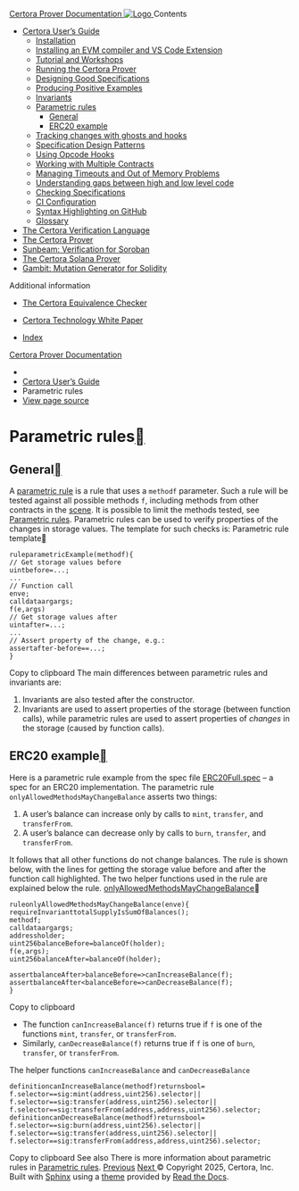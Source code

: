 [ Certora Prover Documentation ![Logo](https://docs.certora.com/en/latest/_static/Certora_Logo_Black.svg) ](https://docs.certora.com/en/latest/index.html)
Contents
  * [Certora User’s Guide](https://docs.certora.com/en/latest/docs/user-guide/index.html)
    * [Installation](https://docs.certora.com/en/latest/docs/user-guide/install.html)
    * [Installing an EVM compiler and VS Code Extension](https://docs.certora.com/en/latest/docs/user-guide/install_evm_compiler.html)
    * [Tutorial and Workshops](https://docs.certora.com/en/latest/docs/user-guide/tutorials.html)
    * [Running the Certora Prover](https://docs.certora.com/en/latest/docs/user-guide/running.html)
    * [Designing Good Specifications](https://docs.certora.com/en/latest/docs/user-guide/properties/index.html)
    * [Producing Positive Examples](https://docs.certora.com/en/latest/docs/user-guide/satisfy.html)
    * [Invariants](https://docs.certora.com/en/latest/docs/user-guide/invariants.html)
    * [Parametric rules](https://docs.certora.com/en/latest/docs/user-guide/parametric.html)
      * [General](https://docs.certora.com/en/latest/docs/user-guide/parametric.html#general)
      * [ERC20 example](https://docs.certora.com/en/latest/docs/user-guide/parametric.html#erc20-example)
    * [Tracking changes with ghosts and hooks](https://docs.certora.com/en/latest/docs/user-guide/ghosts.html)
    * [Specification Design Patterns](https://docs.certora.com/en/latest/docs/user-guide/patterns/index.html)
    * [Using Opcode Hooks](https://docs.certora.com/en/latest/docs/user-guide/opcodes.html)
    * [Working with Multiple Contracts](https://docs.certora.com/en/latest/docs/user-guide/multicontract/index.html)
    * [Managing Timeouts and Out of Memory Problems](https://docs.certora.com/en/latest/docs/user-guide/out-of-resources/index.html)
    * [Understanding gaps between high and low level code](https://docs.certora.com/en/latest/docs/user-guide/gaps.html)
    * [Checking Specifications](https://docs.certora.com/en/latest/docs/user-guide/checking.html)
    * [CI Configuration](https://docs.certora.com/en/latest/docs/user-guide/ci.html)
    * [Syntax Highlighting on GitHub](https://docs.certora.com/en/latest/docs/user-guide/github_highlighting.html)
    * [Glossary](https://docs.certora.com/en/latest/docs/user-guide/glossary.html)
  * [The Certora Verification Language](https://docs.certora.com/en/latest/docs/cvl/index.html)
  * [The Certora Prover](https://docs.certora.com/en/latest/docs/prover/index.html)
  * [Sunbeam: Verification for Soroban](https://docs.certora.com/en/latest/docs/sunbeam/index.html)
  * [The Certora Solana Prover](https://docs.certora.com/en/latest/docs/solana/index.html)
  * [Gambit: Mutation Generator for Solidity](https://docs.certora.com/en/latest/docs/gambit/index.html)


Additional information
  * [The Certora Equivalence Checker](https://docs.certora.com/en/latest/docs/equiv-check/index.html)
  * [Certora Technology White Paper](https://docs.certora.com/en/latest/docs/whitepaper/index.html)


  * [Index](https://docs.certora.com/en/latest/genindex.html)


[Certora Prover Documentation](https://docs.certora.com/en/latest/index.html)
  * [](https://docs.certora.com/en/latest/index.html)
  * [Certora User’s Guide](https://docs.certora.com/en/latest/docs/user-guide/index.html)
  * Parametric rules
  * [ View page source](https://docs.certora.com/en/latest/_sources/docs/user-guide/parametric.rst.txt)


# Parametric rules[](https://docs.certora.com/en/latest/docs/user-guide/parametric.html#parametric-rules "Link to this heading")
## General[](https://docs.certora.com/en/latest/docs/user-guide/parametric.html#general "Link to this heading")
A [parametric rule](https://docs.certora.com/en/latest/docs/user-guide/glossary.html#term-parametric-rule) is a rule that uses a `methodf` parameter. Such a rule will be tested against all possible methods `f`, including methods from other contracts in the [scene](https://docs.certora.com/en/latest/docs/user-guide/glossary.html#term-0). It is possible to limit the methods tested, see [Parametric rules](https://docs.certora.com/en/latest/docs/cvl/rules.html#parametric-rules).
Parametric rules can be used to verify properties of the changes in storage values. The template for such checks is:
Parametric rule template[](https://docs.certora.com/en/latest/docs/user-guide/parametric.html#id1 "Link to this code")
```
ruleparametricExample(methodf){
// Get storage values before
uintbefore=...;
...
// Function call
enve;
calldataargargs;
f(e,args)
// Get storage values after
uintafter=...;
...
// Assert property of the change, e.g.:
assertafter-before==...;
}

```
Copy to clipboard
The main differences between parametric rules and invariants are:
  1. Invariants are also tested after the constructor.
  2. Invariants are used to assert properties of the storage (between function calls), while parametric rules are used to assert properties of _changes_ in the storage (caused by function calls).


## ERC20 example[](https://docs.certora.com/en/latest/docs/user-guide/parametric.html#erc20-example "Link to this heading")
Here is a parametric rule example from the spec file [ERC20Full.spec](https://github.com/Certora/Examples/blob/7dfc379423202c90cf284eb42800b97cf5c95d83/DEFI/ERC20/certora/specs/ERC20Full.spec) – a spec for an ERC20 implementation. The parametric rule `onlyAllowedMethodsMayChangeBalance` asserts two things:
  1. A user’s balance can increase only by calls to `mint`, `transfer`, and `transferFrom`.
  2. A user’s balance can decrease only by calls to `burn`, `transfer`, and `transferFrom`.


It follows that all other functions do not change balances. The rule is shown below, with the lines for getting the storage value before and after the function call highlighted. The two helper functions used in the rule are explained below the rule.
[onlyAllowedMethodsMayChangeBalance](https://github.com/Certora/Examples/blob/7dfc379423202c90cf284eb42800b97cf5c95d83/DEFI/ERC20/certora/specs/ERC20Full.spec)[](https://docs.certora.com/en/latest/docs/user-guide/parametric.html#id2 "Link to this code")
```
ruleonlyAllowedMethodsMayChangeBalance(enve){
requireInvarianttotalSupplyIsSumOfBalances();
methodf;
calldataargargs;
addressholder;
uint256balanceBefore=balanceOf(holder);
f(e,args);
uint256balanceAfter=balanceOf(holder);

assertbalanceAfter>balanceBefore=>canIncreaseBalance(f);
assertbalanceAfter<balanceBefore=>canDecreaseBalance(f);
}

```
Copy to clipboard
  * The function `canIncreaseBalance(f)` returns true if `f` is one of the functions `mint`, `transfer`, or `transferFrom`.
  * Similarly, `canDecreaseBalance(f)` returns true if `f` is one of `burn`, `transfer`, or `transferFrom`.

The helper functions `canIncreaseBalance` and `canDecreaseBalance`
```
definitioncanIncreaseBalance(methodf)returnsbool=
f.selector==sig:mint(address,uint256).selector||
f.selector==sig:transfer(address,uint256).selector||
f.selector==sig:transferFrom(address,address,uint256).selector;
definitioncanDecreaseBalance(methodf)returnsbool=
f.selector==sig:burn(address,uint256).selector||
f.selector==sig:transfer(address,uint256).selector||
f.selector==sig:transferFrom(address,address,uint256).selector;

```
Copy to clipboard
See also
There is more information about parametric rules in [Parametric rules](https://docs.certora.com/en/latest/docs/cvl/rules.html#parametric-rules).
[ Previous](https://docs.certora.com/en/latest/docs/user-guide/invariants.html "Invariants") [Next ](https://docs.certora.com/en/latest/docs/user-guide/ghosts.html "Tracking changes with ghosts and hooks")
© Copyright 2025, Certora, Inc.
Built with [Sphinx](https://www.sphinx-doc.org/) using a [theme](https://github.com/readthedocs/sphinx_rtd_theme) provided by [Read the Docs](https://readthedocs.org). 
